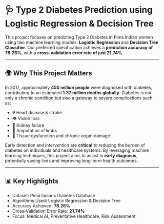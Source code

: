 # 🩺 Type 2 Diabetes Prediction using Logistic Regression & Decision Tree

This project focuses on predicting Type 2 Diabetes in Pima Indian women using two machine learning models: **Logistic Regression** and **Decision Tree Classifier**. Our preferred specification achieves a **prediction accuracy of 78.26%**, with a **cross-validation error rate of just 21.74%**.

---

## 🌍 Why This Project Matters

In 2017, approximately **450 million people** were diagnosed with diabetes, contributing to an estimated **1.37 million deaths globally**. Diabetes is not only a chronic condition but also a gateway to severe complications such as:

- 💔 Heart disease & stroke  
- 👁️ Vision loss  
- 🧠 Kidney failure  
- 🦶 Amputation of limbs  
- 🧬 Tissue dysfunction and chronic organ damage  

Early detection and intervention are **critical** to reducing the burden of diabetes on individuals and healthcare systems. By leveraging machine learning techniques, this project aims to assist in **early diagnosis**, potentially saving lives and improving long-term health outcomes.

---

## 📊 Key Highlights

- Dataset: Pima Indians Diabetes Database  
- Algorithms Used: Logistic Regression & Decision Tree  
- Accuracy Achieved: **78.26%**  
- Cross-Validation Error Rate: **21.74%**  
- Focus: Medical AI, Preventative Healthcare, Risk Assessment  


